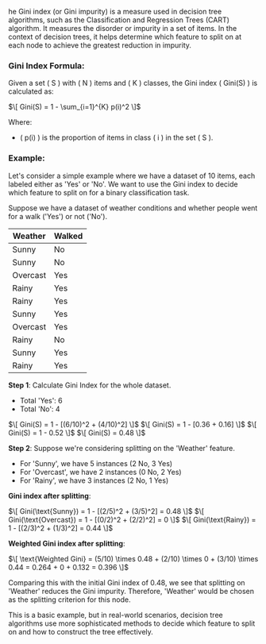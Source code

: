 he Gini index (or Gini impurity) is a measure used in decision tree algorithms, such as the Classification and Regression Trees (CART) algorithm. It measures the disorder or impurity in a set of items. In the context of decision trees, it helps determine which feature to split on at each node to achieve the greatest reduction in impurity.
 
### Gini Index Formula:
 
Given a set \( S \) with \( N \) items and \( K \) classes, the Gini index \( Gini(S) \) is calculated as:
 
$\[ Gini(S) = 1 - \sum_{i=1}^{K} p(i)^2 \]$
 
Where:
- \( p(i) \) is the proportion of items in class \( i \) in the set \( S \).
 
### Example:
 
Let's consider a simple example where we have a dataset of 10 items, each labeled either as 'Yes' or 'No'. We want to use the Gini index to decide which feature to split on for a binary classification task.
 
Suppose we have a dataset of weather conditions and whether people went for a walk ('Yes') or not ('No').
 
| Weather | Walked |
|---------|--------|
| Sunny   | No     |
| Sunny   | No     |
| Overcast| Yes    |
| Rainy   | Yes    |
| Rainy   | Yes    |
| Sunny   | Yes    |
| Overcast| Yes    |
| Rainy   | No     |
| Sunny   | Yes    |
| Rainy   | Yes    |
 
**Step 1**: Calculate Gini Index for the whole dataset.
 
- Total 'Yes': 6
- Total 'No': 4
 
$\[ Gini(S) = 1 - [(6/10)^2 + (4/10)^2] \]$
$\[ Gini(S) = 1 - [0.36 + 0.16] \]$
$\[ Gini(S) = 1 - 0.52 \]$
$\[ Gini(S) = 0.48 \]$
 
**Step 2**: Suppose we're considering splitting on the 'Weather' feature.
 
- For 'Sunny', we have 5 instances (2 No, 3 Yes)
- For 'Overcast', we have 2 instances (0 No, 2 Yes)
- For 'Rainy', we have 3 instances (2 No, 1 Yes)
 
**Gini index after splitting**:
 
$\[ Gini(\text{Sunny}) = 1 - [(2/5)^2 + (3/5)^2] = 0.48 \]$
$\[ Gini(\text{Overcast}) = 1 - [(0/2)^2 + (2/2)^2] = 0 \]$
$\[ Gini(\text{Rainy}) = 1 - [(2/3)^2 + (1/3)^2] = 0.44 \]$
 
**Weighted Gini index after splitting**:
 
$\[ \text{Weighted Gini} = (5/10) \times 0.48 + (2/10) \times 0 + (3/10) \times 0.44 = 0.264 + 0 + 0.132 = 0.396 \]$
 
Comparing this with the initial Gini index of 0.48, we see that splitting on 'Weather' reduces the Gini impurity. Therefore, 'Weather' would be chosen as the splitting criterion for this node.
 
This is a basic example, but in real-world scenarios, decision tree algorithms use more sophisticated methods to decide which feature to split on and how to construct the tree effectively.
